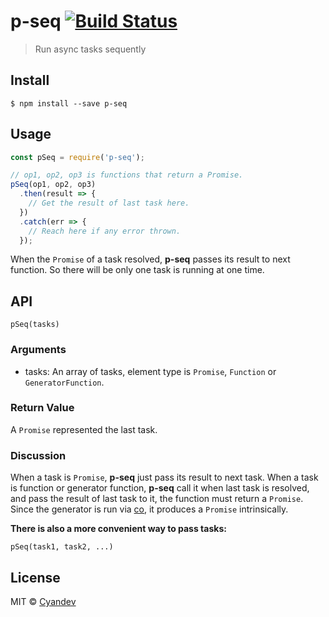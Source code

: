 # p-seq [![Build Status](https://travis-ci.org/unixzii/p-seq.svg?branch=master)](https://travis-ci.org/unixzii/p-seq)

> Run async tasks sequently

## Install

```
$ npm install --save p-seq
```

## Usage

```js
const pSeq = require('p-seq');

// op1, op2, op3 is functions that return a Promise.
pSeq(op1, op2, op3)
  .then(result => {
    // Get the result of last task here.
  })
  .catch(err => {
    // Reach here if any error thrown.
  });
```

When the `Promise` of a task resolved, **p-seq** passes its result to next function. So there will be only one task is running at one time.

## API

`pSeq(tasks)`
### Arguments
* tasks: An array of tasks, element type is `Promise`, `Function` or `GeneratorFunction`.

### Return Value
A `Promise` represented the last task.

### Discussion
When a task is `Promise`, **p-seq** just pass its result to next task. When a task is function or generator function, **p-seq** call it when last task is resolved, and pass the result of last task to it, the function must return a `Promise`. Since the generator is run via [co](https://www.npmjs.com/package/co), it produces a `Promise` intrinsically.

**There is also a more convenient way to pass tasks:**

`pSeq(task1, task2, ...)`

## License

MIT © [Cyandev](https://www.icyandev.com)